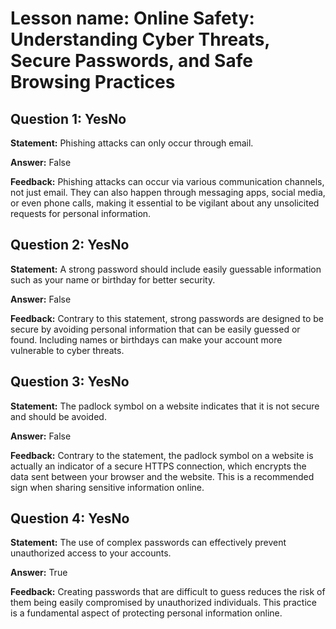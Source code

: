 # Lesson name: Online Safety: Understanding Cyber Threats, Secure Passwords, and Safe Browsing Practices

## Question 1: YesNo

**Statement:** Phishing attacks can only occur through email.

**Answer:** False

**Feedback:**
Phishing attacks can occur via various communication channels, not just email. They can also happen through messaging apps, social media, or even phone calls, making it essential to be vigilant about any unsolicited requests for personal information.


## Question 2: YesNo

**Statement:** A strong password should include easily guessable information such as your name or birthday for better security.

**Answer:** False

**Feedback:**
Contrary to this statement, strong passwords are designed to be secure by avoiding personal information that can be easily guessed or found. Including names or birthdays can make your account more vulnerable to cyber threats.


## Question 3: YesNo

**Statement:** The padlock symbol on a website indicates that it is not secure and should be avoided.

**Answer:** False

**Feedback:**
Contrary to the statement, the padlock symbol on a website is actually an indicator of a secure HTTPS connection, which encrypts the data sent between your browser and the website. This is a recommended sign when sharing sensitive information online.


## Question 4: YesNo

**Statement:** The use of complex passwords can effectively prevent unauthorized access to your accounts.

**Answer:** True

**Feedback:**
Creating passwords that are difficult to guess reduces the risk of them being easily compromised by unauthorized individuals. This practice is a fundamental aspect of protecting personal information online.

